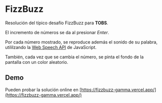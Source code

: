 # FizzBuzz

Resolución del típico desafío FizzBuzz para **TOBS**.

El incremento de números se da al presionar *Enter*.

Por cada número mostrado, se reproduce además el sonido de su palabra, utililzando la [Web Speech API](https://developer.mozilla.org/en-US/docs/Web/API/Web_Speech_API) de JavaScript.

También, cada vez que se cambia el número, se pinta el fondo de la pantalla con un color aleatorio.

## Demo

Pueden probar la solución online en [https://fizzbuzz-gamma.vercel.app/](https://fizzbuzz-gamma.vercel.app/)